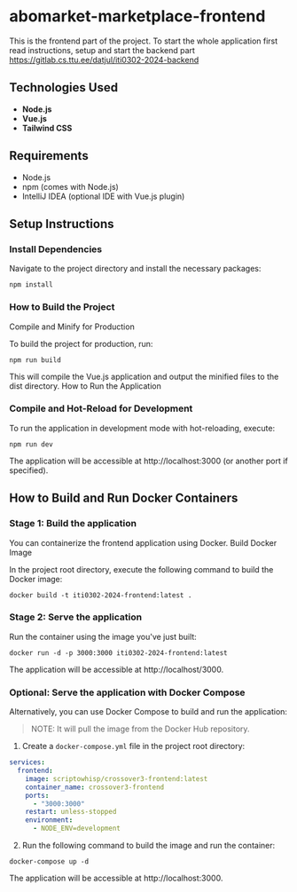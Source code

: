 # abomarket-marketplace-frontend

This is the frontend part of the project. To start the whole application
first read instructions, setup and start the backend part https://gitlab.cs.ttu.ee/datjul/iti0302-2024-backend


## Technologies Used

- **Node.js**
- **Vue.js**
- **Tailwind CSS**

## Requirements

- Node.js
- npm (comes with Node.js)
- IntelliJ IDEA (optional IDE with Vue.js plugin)


## Setup Instructions
### Install Dependencies

Navigate to the project directory and install the necessary packages:
    
```
npm install
```

### How to Build the Project
Compile and Minify for Production

To build the project for production, run:
```
npm run build
```

This will compile the Vue.js application and output the minified files to the dist directory.
How to Run the Application


### Compile and Hot-Reload for Development

To run the application in development mode with hot-reloading, execute:

```
npm run dev
```

The application will be accessible at http://localhost:3000 (or another port if specified).


## How to Build and Run Docker Containers

### Stage 1: Build the application
You can containerize the frontend application using Docker.
Build Docker Image

In the project root directory, execute the following command to build the Docker image:

```
docker build -t iti0302-2024-frontend:latest .
```

### Stage 2: Serve the application

Run the container using the image you've just built:

```
docker run -d -p 3000:3000 iti0302-2024-frontend:latest
```

The application will be accessible at http://localhost/3000.

### Optional: Serve the application with Docker Compose

Alternatively, you can use Docker Compose to build and run the application:

> NOTE: It will pull the image from the Docker Hub repository.

1. Create a `docker-compose.yml` file in the project root directory:

```yaml
services:
  frontend:
    image: scriptowhisp/crossover3-frontend:latest
    container_name: crossover3-frontend
    ports:
      - "3000:3000"
    restart: unless-stopped
    environment:
      - NODE_ENV=development
```

2. Run the following command to build the image and run the container:

```
docker-compose up -d
```

The application will be accessible at http://localhost:3000.
